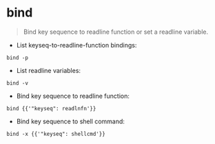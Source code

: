 # bind

> Bind key sequence to readline function or set a readline variable.

- List keyseq-to-readline-function bindings:

`bind -p`

- List readline variables:

`bind -v`

- Bind key sequence to readline function:

`bind {{'"keyseq": readlnfn'}}`

- Bind key sequence to shell command:

`bind -x {{'"keyseq": shellcmd'}}`
